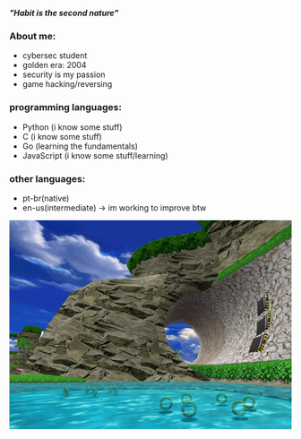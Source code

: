 ***"Habit is the second nature"***

### About me:
- cybersec student 
- golden era: 2004
- security is my passion
- game hacking/reversing

### programming languages:
- Python (i know some stuff)
- C (i know some stuff)
- Go (learning the fundamentals)
- JavaScript (i know some stuff/learning)

### other languages:
- pt-br(native)
- en-us(intermediate) -> im working to improve btw

![dnb](sonic_adventure.gif)



